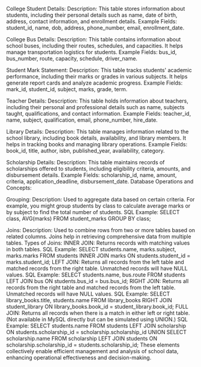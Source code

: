 College Student Details:
Description: This table stores information about students, including their personal details such as name, date of birth, address, contact information, and enrollment details.
Example Fields: student_id, name, dob, address, phone_number, email, enrollment_date.

College Bus Details:
Description: This table contains information about school buses, including their routes, schedules, and capacities. It helps manage transportation logistics for students.
Example Fields: bus_id, bus_number, route, capacity, schedule, driver_name.

Student Mark Statement:
Description: This table tracks students' academic performance, including their marks or grades in various subjects. It helps generate report cards and analyze academic progress.
Example Fields: mark_id, student_id, subject, marks, grade, term.

Teacher Details:
Description: This table holds information about teachers, including their personal and professional details such as name, subjects taught, qualifications, and contact information.
Example Fields: teacher_id, name, subject, qualification, email, phone_number, hire_date.

Library Details:
Description: This table manages information related to the school library, including book details, availability, and library members. It helps in tracking books and managing library operations.
Example Fields: book_id, title, author, isbn, published_year, availability, category.

Scholarship Details:
Description: This table maintains records of scholarships offered to students, including eligibility criteria, amounts, and disbursement details.
Example Fields: scholarship_id, name, amount, criteria, application_deadline, disbursement_date.
Database Operations and Concepts:

Grouping:
Description: Used to aggregate data based on certain criteria. For example, you might group students by class to calculate average marks or by subject to find the total number of students.
SQL Example: SELECT class, AVG(marks) FROM student_marks GROUP BY class;

Joins:
Description: Used to combine rows from two or more tables based on related columns. Joins help in retrieving comprehensive data from multiple tables.
Types of Joins:
INNER JOIN: Returns records with matching values in both tables.
SQL Example: SELECT students.name, marks.subject, marks.marks FROM students INNER JOIN marks ON students.student_id = marks.student_id;
LEFT JOIN: Returns all records from the left table and matched records from the right table. Unmatched records will have NULL values.
SQL Example: SELECT students.name, bus.route FROM students LEFT JOIN bus ON students.bus_id = bus.bus_id;
RIGHT JOIN: Returns all records from the right table and matched records from the left table. Unmatched records will have NULL values.
SQL Example: SELECT library_books.title, students.name FROM library_books RIGHT JOIN student_library ON library_books.book_id = student_library.book_id;
FULL JOIN: Returns all records when there is a match in either left or right table. (Not available in MySQL directly but can be simulated using UNION.)
SQL Example: SELECT students.name FROM students LEFT JOIN scholarship ON students.scholarship_id = scholarship.scholarship_id UNION SELECT scholarship.name FROM scholarship LEFT JOIN students ON scholarship.scholarship_id = students.scholarship_id;
These elements collectively enable efficient management and analysis of school data, enhancing operational effectiveness and decision-making.
